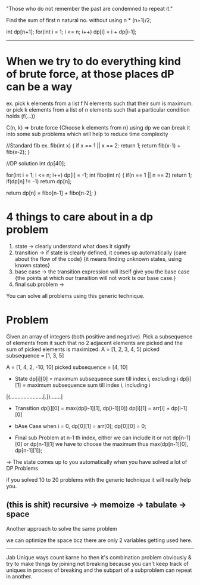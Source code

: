 "Those who do not remember the past are condemned to repeat it."

Find the sum of first n natural no. 
without using n * (n+1)/2;

int dp[n+1]; 
for(int i = 1; i <= n; i++) dp[i] = i + dp[i-1];

-------------------------------------------------------------------------
# When we try to do everything kind of brute force, at those places dP can be a way
ex. pick k elements from a list f N elements such that their sum is maximum.
or pick k elements from a list of n elements such that a particular condition holds (f(...))

C(n, k) => brute force {Choose k elements from n}
using dp we can break it into some sub problems which will help to reduce time complexity

//Standard fib ex. 
fib(int x) {
  if x == 1 || x == 2:
    return 1;
  return fib(x-1) + fib(x-2);
}

//DP solution
int dp[40];

for(int i = 1; i <= n; i++) dp[i] = -1;
int fibo(int n) {
  if(n == 1 || n == 2) return 1;
  if(dp[n] != -1) return dp[n];

  return dp[n] = fibo[n-1] + fibo[n-2];
}

# 4 things to care about in a dp problem
1. state       -> clearly understand what does it signify
2. transition  -> if state is clearly defined, it comes up automatically  {care about the flow of the code}
  {it means finding unknown states, using known states}
3. base case   -> the transition expression will itself give you the base case {the points at which our transition will not work is our base case.}
4. final sub problem -> 


You can solve all problems using this generic technique. 


# Problem
Given an array of integers (both positive and negative). Pick a subsequence of elements from it such that no 2 adjacent elements are picked and the sum of picked elements is maximized. 
A = [1, 2, 3, 4, 5] 
picked subsequence = [1, 3, 5]

A = [1, 4, 2, -10, 10]
picked subsequence = [4, 10]

* State
dp[i][0] = maximum subsequence sum till index i, excluding i
dp[i][1] = maximum subsequence sum till index i, including i

[(......................[.]).......]
* Transition
dp[i][0] = max(dp[i-1][1], dp[i-1][0])
dp[i][1] = arr[i] + dp[i-1][0]

* bAse Case
when i = 0,
dp[0][1] = arr[0];
dp[0][0] = 0;

* Final sub Problem
at n-1 th index, either we can include it or not
dp[n-1][0] or dp[n-1][1] we have to choose the maximum
thus max(dp[n-1][0], dp[n-1][1]);

-> The state comes up to you automatically when you have solved a lot of DP Problems

if you solved 10 to 20 problems with the  generic technique it will really help you.

(this is shit)
recursive -> memoize -> tabulate -> space 
------------------------------------------
Another approach to solve the same problem

we can optimize the space bcz there are only 2 variables getting used here.



-----------------------------------------
Jab Unique ways count karne ho then it's combination problem obviously &
try to make things by joining not breaking 
because you can't keep track of uniques in process of breaking and the subpart of a subproblem can repeat in another. 

